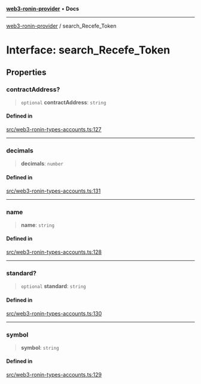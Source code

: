 [**web3-ronin-provider**](../README.md) • **Docs**

***

[web3-ronin-provider](../globals.md) / search\_Recefe\_Token

# Interface: search\_Recefe\_Token

## Properties

### contractAddress?

> `optional` **contractAddress**: `string`

#### Defined in

[src/web3-ronin-types-accounts.ts:127](https://github.com/chuacw/web3-ronin-provider/blob/1a659b81d9c7d7afbced0ae2b11550f4f6c0a233/src/web3-ronin-types-accounts.ts#L127)

***

### decimals

> **decimals**: `number`

#### Defined in

[src/web3-ronin-types-accounts.ts:131](https://github.com/chuacw/web3-ronin-provider/blob/1a659b81d9c7d7afbced0ae2b11550f4f6c0a233/src/web3-ronin-types-accounts.ts#L131)

***

### name

> **name**: `string`

#### Defined in

[src/web3-ronin-types-accounts.ts:128](https://github.com/chuacw/web3-ronin-provider/blob/1a659b81d9c7d7afbced0ae2b11550f4f6c0a233/src/web3-ronin-types-accounts.ts#L128)

***

### standard?

> `optional` **standard**: `string`

#### Defined in

[src/web3-ronin-types-accounts.ts:130](https://github.com/chuacw/web3-ronin-provider/blob/1a659b81d9c7d7afbced0ae2b11550f4f6c0a233/src/web3-ronin-types-accounts.ts#L130)

***

### symbol

> **symbol**: `string`

#### Defined in

[src/web3-ronin-types-accounts.ts:129](https://github.com/chuacw/web3-ronin-provider/blob/1a659b81d9c7d7afbced0ae2b11550f4f6c0a233/src/web3-ronin-types-accounts.ts#L129)
